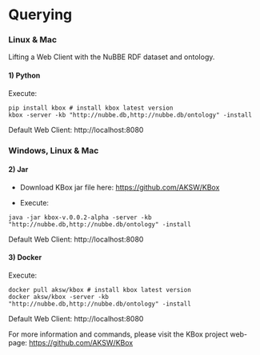 # Querying

### Linux & Mac

Lifting a Web Client with the NuBBE RDF dataset and ontology.

#### 1) Python
Execute:
```
pip install kbox # install kbox latest version
kbox -server -kb "http://nubbe.db,http://nubbe.db/ontology" -install
```
Default Web Client: http://localhost:8080


### Windows, Linux & Mac

#### 2) Jar

* Download KBox jar file here: https://github.com/AKSW/KBox

* Execute:
```
java -jar kbox-v.0.0.2-alpha -server -kb "http://nubbe.db,http://nubbe.db/ontology" -install
```

Default Web Client: http://localhost:8080


#### 3) Docker
Execute:
```
docker pull aksw/kbox # install kbox latest version
docker aksw/kbox -server -kb "http://nubbe.db,http://nubbe.db/ontology" -install
```
Default Web Client: http://localhost:8080


For more information and commands, please visit the KBox project web-page: https://github.com/AKSW/KBox


